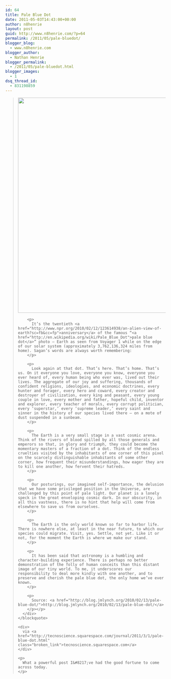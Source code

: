```yaml
---
id: 64
title: Pale Blue Dot
date: 2011-05-03T14:43:00+00:00
author: n8henrie
layout: post
guid: http://www.n8henrie.com/?p=64
permalink: /2011/05/pale-bluedot/
blogger_blog:
  - www.n8henrie.com
blogger_author:
  - Nathan Henrie
blogger_permalink:
  - /2011/05/pale-bluedot.html
blogger_images:
  - 1
dsq_thread_id:
  - 831198859
---
```

<div>
  <div>
    <blockquote>
      <div>
        <p>
          <span><span><img src="http://n8henrie.com/uploads/2012/09/paleblue.jpg" height="676" alt="" width="500" /></span></span>
        </p>
        
        <p>
          It’s the twentieth <a href="http://www.npr.org/2010/02/12/123614938/an-alien-view-of-earth?sc=fb&cc=fp">anniversary</a> of the famous “<a href="http://en.wikipedia.org/wiki/Pale_Blue_Dot">pale blue dot</a>” photo – Earth as seen from Voyager 1 while on the edge of our solar system (approximately 3,762,136,324 miles from home). Sagan’s words are always worth remembering:
        </p>
        
        <p>
          Look again at that dot. That’s here. That’s home. That’s us. On it everyone you love, everyone you know, everyone you ever heard of, every human being who ever was, lived out their lives. The aggregate of our joy and suffering, thousands of confident religions, ideologies, and economic doctrines, every hunter and forager, every hero and coward, every creator and destroyer of civilization, every king and peasant, every young couple in love, every mother and father, hopeful child, inventor and explorer, every teacher of morals, every corrupt politician, every ‘superstar,’ every ‘supreme leader,’ every saint and sinner in the history of our species lived there — on a mote of dust suspended in a sunbeam.
        </p>
        
        <p>
          The Earth is a very small stage in a vast cosmic arena. Think of the rivers of blood spilled by all those generals and emperors so that, in glory and triumph, they could become the momentary masters of a fraction of a dot. Think of the endless cruelties visited by the inhabitants of one corner of this pixel on the scarcely distinguishable inhabitants of some other corner, how frequent their misunderstandings, how eager they are to kill one another, how fervent their hatreds.
        </p>
        
        <p>
          Our posturings, our imagined self-importance, the delusion that we have some privileged position in the Universe, are challenged by this point of pale light. Our planet is a lonely speck in the great enveloping cosmic dark. In our obscurity, in all this vastness, there is no hint that help will come from elsewhere to save us from ourselves.
        </p>
        
        <p>
          The Earth is the only world known so far to harbor life. There is nowhere else, at least in the near future, to which our species could migrate. Visit, yes. Settle, not yet. Like it or not, for the moment the Earth is where we make our stand.
        </p>
        
        <p>
          It has been said that astronomy is a humbling and character-building experience. There is perhaps no better demonstration of the folly of human conceits than this distant image of our tiny world. To me, it underscores our responsibility to deal more kindly with one another, and to preserve and cherish the pale blue dot, the only home we’ve ever known.
        </p>
        
        <p>
          Source: <a href="http://blog.jmlynch.org/2010/02/13/pale-blue-dot/">http://blog.jmlynch.org/2010/02/13/pale-blue-dot/</a>
        </p></p>
      </div>
    </blockquote>
    
    <div>
      via <a href="http://tecnoscience.squarespace.com/journal/2011/3/1/pale-blue-dot.html" class="broken_link">tecnoscience.squarespace.com</a>
    </div>
    
    <p>
      What a powerful post I&#8217;ve had the good fortune to come across today.
    </p>
  </div>
</div>

<div>
</div>
